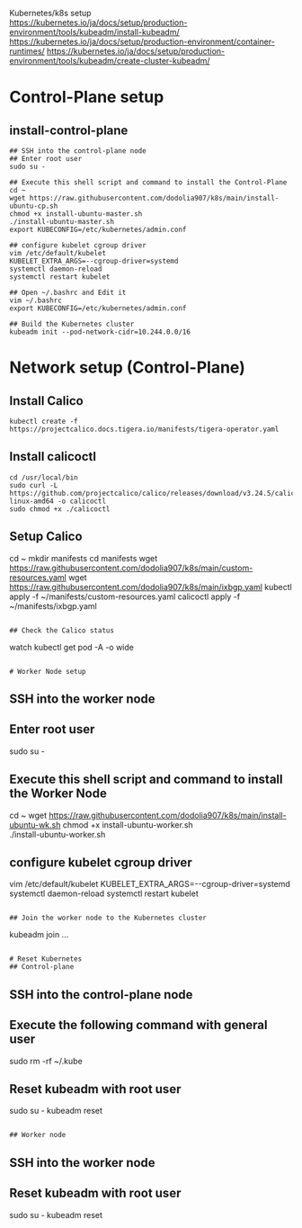 Kubernetes/k8s setup  
https://kubernetes.io/ja/docs/setup/production-environment/tools/kubeadm/install-kubeadm/
https://kubernetes.io/ja/docs/setup/production-environment/container-runtimes/
https://kubernetes.io/ja/docs/setup/production-environment/tools/kubeadm/create-cluster-kubeadm/
# Control-Plane setup  
## install-control-plane  
```
## SSH into the control-plane node  
## Enter root user  
sudo su -

## Execute this shell script and command to install the Control-Plane
cd ~
wget https://raw.githubusercontent.com/dodolia907/k8s/main/install-ubuntu-cp.sh
chmod +x install-ubuntu-master.sh  
./install-ubuntu-master.sh  
export KUBECONFIG=/etc/kubernetes/admin.conf  

## configure kubelet cgroup driver
vim /etc/default/kubelet
KUBELET_EXTRA_ARGS=--cgroup-driver=systemd
systemctl daemon-reload
systemctl restart kubelet

## Open ~/.bashrc and Edit it
vim ~/.bashrc  
export KUBECONFIG=/etc/kubernetes/admin.conf

## Build the Kubernetes cluster
kubeadm init --pod-network-cidr=10.244.0.0/16
```

# Network setup (Control-Plane)  

## Install Calico
```  
kubectl create -f https://projectcalico.docs.tigera.io/manifests/tigera-operator.yaml
```
## Install calicoctl
```
cd /usr/local/bin
sudo curl -L https://github.com/projectcalico/calico/releases/download/v3.24.5/calicoctl-linux-amd64 -o calicoctl
sudo chmod +x ./calicoctl
```

## Setup Calico
cd ~
mkdir manifests
cd manifests
wget https://raw.githubusercontent.com/dodolia907/k8s/main/custom-resources.yaml
wget https://raw.githubusercontent.com/dodolia907/k8s/main/ixbgp.yaml
kubectl apply -f ~/manifests/custom-resources.yaml
calicoctl apply -f ~/manifests/ixbgp.yaml
```

## Check the Calico status
```
watch kubectl get pod -A -o wide
```

# Worker Node setup
```
## SSH into the worker node
## Enter root user
sudo su -

## Execute this shell script and command to install the Worker Node
cd ~
wget https://raw.githubusercontent.com/dodolia907/k8s/main/install-ubuntu-wk.sh
chmod +x install-ubuntu-worker.sh    
./install-ubuntu-worker.sh  

## configure kubelet cgroup driver
vim /etc/default/kubelet
KUBELET_EXTRA_ARGS=--cgroup-driver=systemd
systemctl daemon-reload
systemctl restart kubelet
```

## Join the worker node to the Kubernetes cluster
```
kubeadm join ...
```

# Reset Kubernetes
## Control-plane
```
## SSH into the control-plane node
## Execute the following command with general user
sudo rm -rf ~/.kube

## Reset kubeadm with root user
sudo su -
kubeadm reset
```

## Worker node
```
## SSH into the worker node
## Reset kubeadm with root user
sudo su -
kubeadm reset
```
